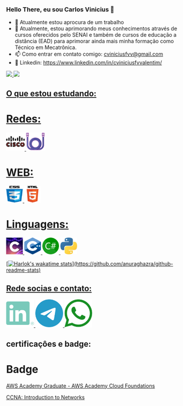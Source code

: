 ### Hello There, eu sou Carlos Vinicius 👋

- 🔭 Atualmente estou aprocura de um trabalho
- 🌱 Atualmente, estou aprimorando meus conhecimentos através de cursos oferecidos pelo SENAI e também de cursos de educação a distância (EAD) para aprimorar ainda mais minha formação como Técnico em Mecatrônica.
- 📫 Como entrar em contato comigo: cviniciusfvv@gmail.com
- 🧾 Linkedin: https://www.linkedin.com/in/cviniciusfvvalentim/

<div>
<a href="https://github.com/cviniciusfvv">
<img loading="lazy" height="180em" src="https://github-readme-stats.vercel.app/api/top-langs/?username=cviniciusfvv&layout=compact&langs_count=7&theme=dracula"/>
<img loading="lazy" height="180em" src="https://github-readme-stats.vercel.app/api?username=cviniciusfvv&show_icons=true&theme=dracula&include_all_commits=true&count_private=true"/>
</div>

## O que estou estudando:

# Redes:

<img loading="lazy" src="IMG\cisco\cisco.png" width="50" height="50"/> <img loading="lazy" src="IMG\redes\cabo.png" width="50" height="50"/>

# WEB:

<img loading="lazy" src="IMG/CSS/android-chrome-512x512.png" width="45" height="45"/> <img loading="lazy" src="IMG/HTML/android-chrome-512x512.png" width="45" height="45"/>

# Linguagens:

<img loading="lazy" src="IMG/c/android-chrome-512x512.png" width="45" height="45"/> <img loading="lazy" src="IMG/c++/android-chrome-512x512.png" width="45" height="45"/> <img loading="lazy" src="IMG/Csharp/android-chrome-512x512.png" width="45" height="45"/> <img loading="lazy" src="IMG/python/android-chrome-512x512.png" width="45" height="45"/>

[![Harlok's wakatime stats](https://github-readme-stats.vercel.app/api/wakatime?username=@Mantraz_)](https://github.com/anuraghazra/github-readme-stats)

## Rede socias e contato:

<div>
  <a href="https://www.linkedin.com/in/cviniciusfvvalentim/" target="_blank">
    <img src="IMG\linkedin\linkedin.png" alt="LinkedIn" width="75" height="75">
  </a>
  <a href="https://t.me/CViniciusFVValentim" target="_blank">
    <img src="IMG\Telegram\telegram.png" alt="Telegram" width="75" height="75">
  </a>
  <a href="https://wa.me/551999659-6674" target="_blank">
    <img src="IMG\Whatsapp\whatsapp.png" alt="WhatsApp" width="75" height="75">
  </a>
</div>

## certificaçôes e badge:

# Badge

<div><a href="https://www.credly.com/badges/3ed227f8-66a4-4c35-b570-273973b03199/public_url"><p>AWS Academy Graduate - AWS Academy Cloud Foundations</p></a><div>
<div><a href="https://www.credly.com/badges/4c37c422-54d9-477a-8b09-79b1a8af1b1b/public_url"><p>CCNA: Introduction to Networks</p></a><div>
